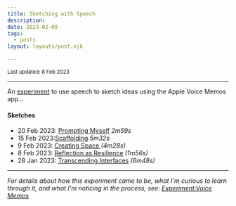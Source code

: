 ```yaml
---
title: Sketching with Speech
description:
date: 2023-02-08
tags:
  - posts
layout: layouts/post.njk

---
```


<small>Last updated: 8 Feb 2023</small>

---
An [experiment](https://ping-practice.gitbook.io/pings/experiment-voice-memos) to use speech to sketch ideas using the Apple Voice Memos app...

#### Sketches
- 20 Feb 2023: [Prompting Myself](https://www.dropbox.com/s/0u2hnlknkwwvjn7/Prompting%20myself.m4a?dl=0) _2m59s_
- 15 Feb 2023:[Scaffolding](https://www.dropbox.com/s/bqb737rmamw544s/Scaffolding.m4a?dl=0) _5m32s_
- 9 Feb 2023: [Creating Space ](https://www.dropbox.com/s/mlnqccqstomynf6/Creating%20Space.m4a?dl=0) _(4m28s)_
- 8 Feb 2023: [Reflection as Resilience](https://www.dropbox.com/s/mfqdsha91gkeom7/Reflection%20as%20Resilience.m4a?dl=0) _(1m56s)_
- 28 Jan 2023: [Transcending Interfaces](https://www.dropbox.com/s/vysri9691b7knyw/Transcending%20Interfaces.m4a?dl=0) _(6m48s)_

---
_For details about how this experiment came to be, what I'm curious to learn through it, and what I'm noticing in the process, see: [Experiment:Voice Memos](https://ping-practice.gitbook.io/pings/experiment-voice-memos)_
